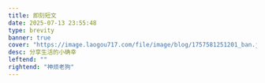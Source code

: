 ```yaml
---
title: 即刻短文
date: 2025-07-13 23:55:48
type: brevity
banner: true
cover: "https://image.laogou717.com/file/image/blog/1757581251201_ban.jpg"
desc: 分享生活的小确幸
leftend: ""
rightend: "神烦老狗"
---
```

